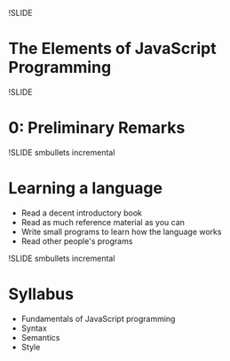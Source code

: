 !SLIDE 
# The Elements of JavaScript Programming

!SLIDE
# 0: Preliminary Remarks

!SLIDE smbullets incremental
# Learning a language

* Read a decent introductory book
* Read as much reference material as you can
* Write small programs to learn how the language works
* Read other people's programs

!SLIDE smbullets incremental
# Syllabus

* Fundamentals of JavaScript programming
* Syntax
* Semantics
* Style
